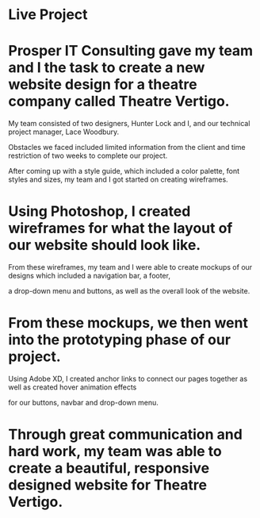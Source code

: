 # Live Project




# Prosper IT Consulting gave my team and I the task to create a new website design for a theatre company called Theatre Vertigo. 

My team consisted of two designers, Hunter Lock and  I, and our technical project manager, Lace Woodbury. 

Obstacles we faced included limited information from the client and time restriction of two weeks to complete our project. 

After coming up with a style guide, which included a color palette, font styles and sizes, my team and I got started on creating wireframes.

# Using Photoshop, I created wireframes for what the layout of our website should look like. 

From these wireframes, my team and I were able to create mockups of our designs which included a navigation bar, a footer, 

a drop-down menu and buttons, as well as the overall look of the website. 

# From these mockups, we then went into the prototyping phase of our project. 

Using Adobe XD, I created anchor links to connect our pages together as well as created hover animation effects

for our buttons, navbar and drop-down menu. 

# Through great communication and hard work, my team was able to create a beautiful, responsive designed website for Theatre Vertigo. 
